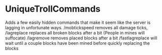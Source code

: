 # UniqueTrollCommands
Adds a few easily hidden commands that make it seem like the server is lagging in unfortunate ways. /mobtickspeed removes all damage ticks, /lagreplace replaces all broken blocks after a bit (People in mines will suffocate) /lagremove removes placed blocks after a bit /fastlagreplace will wait until a couple blocks have been mined before quickly replacing the blocks
